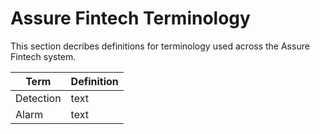 # Assure Fintech Terminology
This section decribes definitions for terminology used across the Assure Fintech system. 

| Term          | Definition    |
| ------------- | ------------- |
| Detection     | text |
| Alarm  | text  |


